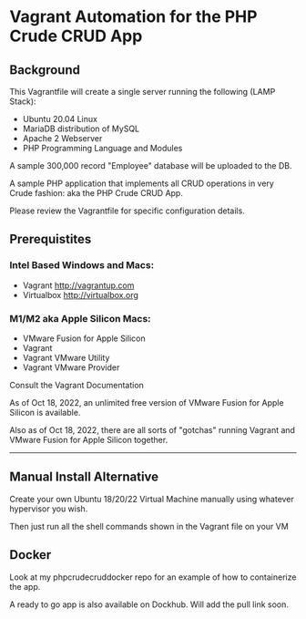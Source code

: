# Vagrant Automation for the PHP Crude CRUD App

## Background

This Vagrantfile will create a single server running the following (LAMP Stack):

- Ubuntu 20.04 Linux
- MariaDB distribution of MySQL
- Apache 2 Webserver
- PHP Programming Language and Modules

A sample 300,000 record "Employee" database will be uploaded to the DB.  

A sample PHP application that implements all CRUD operations in very Crude fashion: aka the PHP Crude CRUD App.

Please review the Vagrantfile for specific configuration details.

## Prerequistites

### Intel Based Windows and Macs:

- Vagrant http://vagrantup.com
- Virtualbox http://virtualbox.org

### M1/M2 aka Apple Silicon Macs:

- VMware Fusion for Apple Silicon
- Vagrant
- Vagrant VMware Utility
- Vagrant VMware Provider

Consult the Vagrant Documentation

As of Oct 18, 2022, an unlimited free version of VMware Fusion for Apple Silicon is available.

Also as of Oct 18, 2022, there are all sorts of "gotchas" running Vagrant and VMware Fusion for Apple Silicon together.

---

## Manual Install Alternative

Create your own Ubuntu 18/20/22 Virtual Machine manually using whatever hypervisor you wish.

Then just run all the shell commands shown in the Vagrant file on your VM

## Docker

Look at my phpcrudecruddocker repo for an example of how to containerize the app.

A ready to go app is also available on Dockhub.  Will add the pull link soon.

